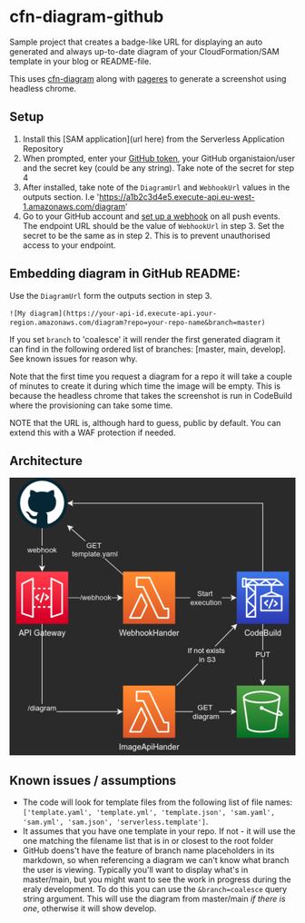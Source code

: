 # cfn-diagram-github

Sample project that creates a badge-like URL for displaying an auto generated and always up-to-date diagram of your CloudFormation/SAM template in your blog or README-file.

This uses [cfn-diagram](https://github.com/mhlabs/cfn-diagram) along with [pageres](https://github.com/sindresorhus/pageres) to generate a screenshot using headless chrome.

## Setup

1. Install this [SAM application](url here) from the Serverless Application Repository
2. When prompted, enter your [GitHub token](https://docs.github.com/en/free-pro-team@latest/github/authenticating-to-github/creating-a-personal-access-token), your GitHub organistaion/user and the secret key (could be any string). Take note of the secret for step 4
3. After installed, take note of the `DiagramUrl` and `WebhookUrl` values in the outputs section. I.e 'https://a1b2c3d4e5.execute-api.eu-west-1.amazonaws.com/diagram'
4. Go to your GitHub account and [set up a webhook](https://developer.github.com/webhooks/creating/) on all push events. The endpoint URL should be the value of `WebhookUrl` in step 3. Set the secret to be the same as in step 2. This is to prevent unauthorised access to your endpoint.

## Embedding diagram in GitHub README:

Use the `DiagramUrl` form the outputs section in step 3.
```
![My diagram](https://your-api-id.execute-api.your-region.amazonaws.com/diagram?repo=your-repo-name&branch=master)
```
If you set `branch` to 'coalesce' it will render the first generated diagram it can find in the following ordered list of branches: [master, main, develop]. See known issues for reason why.

Note that the first time you request a diagram for a repo it will take a couple of minutes to create it during which time the image will be empty. This is because the headless chrome that takes the screenshot is run in CodeBuild where the provisioning can take some time.

NOTE that the URL is, although hard to guess, public by default. You can extend this with a WAF protection if needed.

## Architecture
![Diagram](images/diagram.png)

## Known issues / assumptions
* The code will look for template files from the following list of file names: `['template.yaml', 'template.yml', 'template.json', 'sam.yaml', 'sam.yml', 'sam.json', 'serverless.template']`. 
* It assumes that you have one template in your repo. If not - it will use the one matching the filename list that is in or closest to the root folder
* GitHub doens't have the feature of branch name placeholders in its markdown, so when referencing a diagram we can't know what branch the user is viewing. Typically you'll want to display what's in master/main, but you might want to see the work in progress during the eraly development. To do this you can use the `&branch=coalesce` query string argument. This will use the diagram from master/main _if there is one_, otherwise it will show develop.



